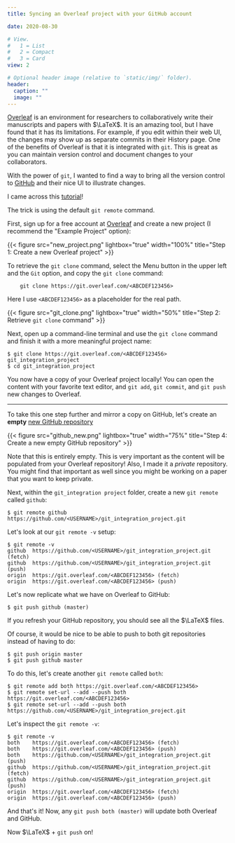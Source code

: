 ```yaml
---
title: Syncing an Overleaf project with your GitHub account

date: 2020-08-30

# View.
#   1 = List
#   2 = Compact
#   3 = Card
view: 2

# Optional header image (relative to `static/img/` folder).
header:
  caption: ""
  image: ""
---
```


[Overleaf](https://www.overleaf.com) is an environment for researchers to
collaboratively write their manuscripts and papers with $\LaTeX$. It is
an amazing tool, but I have found that it has its limitations. For example,
if you edit within their web UI, the changes may show up as separate commits
in their History page.  One of the benefits of Overleaf is that it is
integrated with `git`.  This is great as you can maintain version control
and document changes to your collaborators.

With the power of `git`, I wanted to find a way to bring all the version
control to [GitHub](https://www.github.com) and their nice UI to illustrate
changes.

I came across this [tutorial](https://ineed.coffee/3454/how-to-synchronize-an-overleaf-latex-paper-with-a-github-repository/)!

The trick is using the default `git remote` command.

First, sign up for a free account at [Overleaf](https://www.overleaf.com)
and create a new project (I recommend the "Example Project" option):

{{< figure src="new_project.png" lightbox="true" width="100%"
    title="Step 1: Create a new Overleaf project" >}}

To retrieve the `git clone` command, select the Menu button in the upper left
and the `Git` option, and copy the `git clone` command:
```
    git clone https://git.overleaf.com/<ABCDEF123456>
```

Here I use `<ABCDEF123456>` as a placeholder for the real path.

{{< figure src="git_clone.png" lightbox="true" width="50%"
    title="Step 2: Retrieve `git clone` command" >}}

Next, open up a command-line terminal and use the `git clone` command and
finish it with a more meaningful project name:

```
$ git clone https://git.overleaf.com/<ABCDEF123456> git_integration_project
$ cd git_integration_project
```

You now have a copy of your Overleaf project locally! You can open the content
with your favorite text editor, and `git add`, `git commit`, and `git push`
new changes to Overleaf.

---

To take this one step further and mirror a copy on GitHub, let's create
an __empty__ [new GitHub repository](https://github.com/new)

{{< figure src="github_new.png" lightbox="true" width="75%"
    title="Step 4: Create a new empty GitHub repository" >}}

Note that this is entirely empty. This is very important as the content
will be populated from your Overleaf repository! Also, I made it a _private_
repository. You might find that important as well since you might be
working on a paper that you want to keep private.

Next, within the `git_integration project` folder, create a new `git remote`
called `github`:

```
$ git remote github https://github.com/<USERNAME>/git_integration_project.git
```

Let's look at our `git remote -v` setup:

```
$ git remote -v
github	https://github.com/<USERNAME>/git_integration_project.git (fetch)
github	https://github.com/<USERNAME>/git_integration_project.git (push)
origin	https://git.overleaf.com/<ABCDEF123456> (fetch)
origin	https://git.overleaf.com/<ABCDEF123456> (push)
```

Let's now replicate what we have on Overleaf to GitHub:

```
$ git push github (master)
```

If you refresh your GitHub repository, you should see all the $\LaTeX$ files.

Of course, it would be nice to be able to push to both git repositories instead
of having to do:
```
$ git push origin master
$ git push github master
```

To do this, let's create another `git remote` called `both`:
```
$ git remote add both https://git.overleaf.com/<ABCDEF123456>
$ git remote set-url --add --push both https://git.overleaf.com/<ABCDEF123456>
$ git remote set-url --add --push both https://github.com/<USERNAME>/git_integration_project.git
```

Let's inspect the `git remote -v`:
```
$ git remote -v
both	https://git.overleaf.com/<ABCDEF123456> (fetch)
both	https://git.overleaf.com/<ABCDEF123456> (push)
both	https://github.com/<USERNAME>/git_integration_project.git (push)
github	https://github.com/<USERNAME>/git_integration_project.git (fetch)
github	https://github.com/<USERNAME>/git_integration_project.git (push)
origin	https://git.overleaf.com/<ABCDEF123456> (fetch)
origin	https://git.overleaf.com/<ABCDEF123456> (push)
```
And that's it! Now, any `git push both (master)` will update both Overleaf and
GitHub.

Now $\LaTeX$ + `git push` on!
